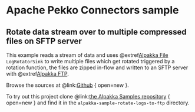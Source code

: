 # Apache Pekko Connectors sample

## Rotate data stream over to multiple compressed files on SFTP server

This example reads a stream of data and uses @extref[Alpakka File](alpakka:file.html) `LogRotatorSink` to write multiple files which get rotated triggered by a rotation function, the files are zipped in-flow and written to an SFTP server with @extref[Alpakka FTP](alpakka:ftp.html).

Browse the sources at @link:[Github](https://github.com/akka/alpakka-samples/tree/master/alpakka-sample-rotate-logs-to-ftp) { open=new }.

To try out this project clone @link:[the Alpakka Samples repository](https://github.com/akka/alpakka-samples) { open=new } and find it in the `alpakka-sample-rotate-logs-to-ftp` directory.
